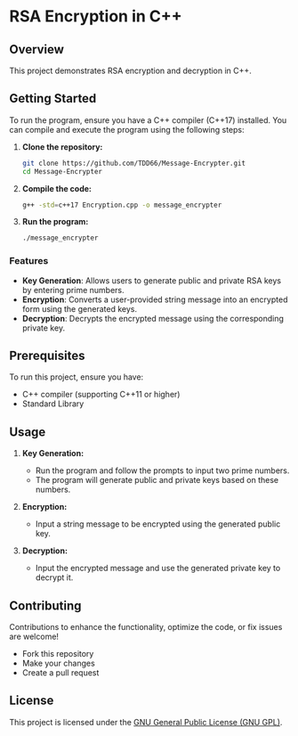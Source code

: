 # RSA Encryption in C++

## Overview

This project demonstrates RSA encryption and decryption in C++.

## Getting Started

To run the program, ensure you have a C++ compiler (C++17) installed. You can compile and execute the program using the following steps:

1. **Clone the repository:**
    ```bash
    git clone https://github.com/TDD66/Message-Encrypter.git
    cd Message-Encrypter
    ```

2. **Compile the code:**
    ```bash
    g++ -std=c++17 Encryption.cpp -o message_encrypter
    ```

3. **Run the program:**
    ```bash
    ./message_encrypter
    ```


### Features

- **Key Generation**: Allows users to generate public and private RSA keys by entering prime numbers.
- **Encryption**: Converts a user-provided string message into an encrypted form using the generated keys.
- **Decryption**: Decrypts the encrypted message using the corresponding private key.

## Prerequisites

To run this project, ensure you have:
- C++ compiler (supporting C++11 or higher)
- Standard Library

## Usage

1. **Key Generation:**
   - Run the program and follow the prompts to input two prime numbers.
   - The program will generate public and private keys based on these numbers.

2. **Encryption:**
   - Input a string message to be encrypted using the generated public key.

3. **Decryption:**
   - Input the encrypted message and use the generated private key to decrypt it.

## Contributing

Contributions to enhance the functionality, optimize the code, or fix issues are welcome! 
- Fork this repository
- Make your changes
- Create a pull request

## License

This project is licensed under the [GNU General Public License (GNU GPL)](LICENSE).
